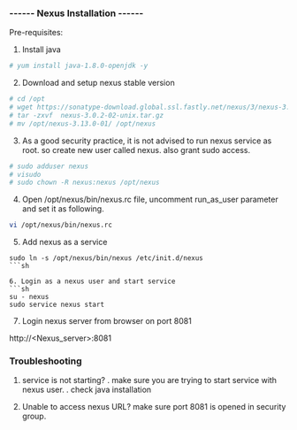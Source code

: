 ###       ------ Nexus Installation ------

Pre-requisites:

1. Install java

```sh
# yum install java-1.8.0-openjdk -y
```

2. Download and setup nexus stable version
```sh 
# cd /opt
# wget https://sonatype-download.global.ssl.fastly.net/nexus/3/nexus-3.0.2-02-unix.tar.gz
# tar -zxvf  nexus-3.0.2-02-unix.tar.gz
# mv /opt/nexus-3.13.0-01/ /opt/nexus
```

3. As a good security practice, it is not advised to run nexus service as root. so create new user called nexus. also grant sudo access. 
```sh 
# sudo adduser nexus
# visudo 
# sudo chown -R nexus:nexus /opt/nexus
```

4. Open /opt/nexus/bin/nexus.rc file, uncomment run_as_user parameter and set it as following.
```sh 
vi /opt/nexus/bin/nexus.rc
```

5. Add nexus as a service 
```
sudo ln -s /opt/nexus/bin/nexus /etc/init.d/nexus
```sh 

6. Login as a nexus user and start service
```sh
su - nexus
sudo service nexus start
```

7. Login nexus server from browser on port 8081

http://<Nexus_server>:8081


### Troubleshooting

1. service is not starting?
. make sure you are trying to start service with nexus user. 
. check java installation

2. Unable to access nexus URL?
make sure port 8081 is opened in security group. 

